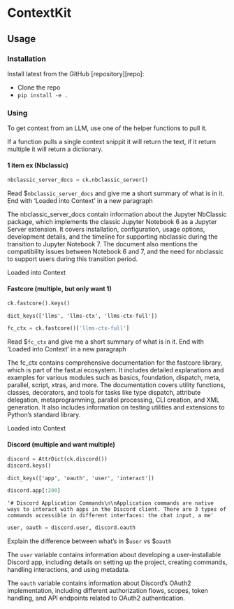 # ContextKit


<!-- WARNING: THIS FILE WAS AUTOGENERATED! DO NOT EDIT! -->

## Usage

### Installation

Install latest from the GitHub \[repository\]\[repo\]:

- Clone the repo
- `pip install -e .`

### Using

To get context from an LLM, use one of the helper functions to pull it.

If a function pulls a single context snippit it will return the text, if
it return multiple it will return a dictionary.

#### 1 item ex (Nbclassic)

``` python
nbclassic_server_docs = ck.nbclassic_server()
```

Read \$`nbclassic_server_docs` and give me a short summary of what is in
it. End with ‘Loaded into Context’ in a new paragraph

The nbclassic_server_docs contain information about the Jupyter
NbClassic package, which implements the classic Jupyter Notebook 6 as a
Jupyter Server extension. It covers installation, configuration, usage
options, development details, and the timeline for supporting nbclassic
during the transition to Jupyter Notebook 7. The document also mentions
the compatibility issues between Notebook 6 and 7, and the need for
nbclassic to support users during this transition period.

Loaded into Context

#### Fastcore (multiple, but only want 1)

``` python
ck.fastcore().keys()
```

    dict_keys(['llms', 'llms-ctx', 'llms-ctx-full'])

``` python
fc_ctx = ck.fastcore()['llms-ctx-full']
```

Read \$`fc_ctx` and give me a short summary of what is in it. End with
‘Loaded into Context’ in a new paragraph

The fc_ctx contains comprehensive documentation for the fastcore
library, which is part of the fast.ai ecosystem. It includes detailed
explanations and examples for various modules such as basics,
foundation, dispatch, meta, parallel, script, xtras, and more. The
documentation covers utility functions, classes, decorators, and tools
for tasks like type dispatch, attribute delegation, metaprogramming,
parallel processing, CLI creation, and XML generation. It also includes
information on testing utilities and extensions to Python’s standard
library.

Loaded into Context

#### Discord (multiple and want multiple)

``` python
discord = AttrDict(ck.discord())
discord.keys()
```

    dict_keys(['app', 'oauth', 'user', 'interact'])

``` python
discord.app[:200]
```

    '# Discord Application Commands\n\nApplication commands are native ways to interact with apps in the Discord client. There are 3 types of commands accessible in different interfaces: the chat input, a me'

``` python
user, oauth = discord.user, discord.oauth
```

Explain the difference between what’s in \$`user` vs \$`oauth`

The `user` variable contains information about developing a
user-installable Discord app, including details on setting up the
project, creating commands, handling interactions, and using metadata.

The `oauth` variable contains information about Discord’s OAuth2
implementation, including different authorization flows, scopes, token
handling, and API endpoints related to OAuth2 authentication.
